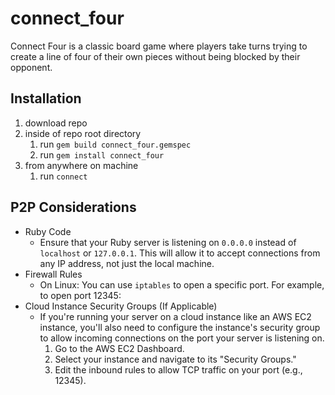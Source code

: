 # connect_four
Connect Four is a classic board game where players take turns trying to create a line of four of their own pieces without being blocked by their opponent.

## Installation
1. download repo
1. inside of repo root directory
    1. run `gem build connect_four.gemspec`
    1. run `gem install connect_four`
1. from anywhere on machine
    1. run `connect`

## P2P Considerations
- Ruby Code
    - Ensure that your Ruby server is listening on `0.0.0.0` instead of `localhost` or `127.0.0.1`. This will allow it to accept connections from any IP address, not just the local machine.
- Firewall Rules
    - On Linux: You can use `iptables` to open a specific port. For example, to open port 12345:
- Cloud Instance Security Groups (If Applicable)
    - If you're running your server on a cloud instance like an AWS EC2 instance, you'll also need to configure the instance's security group to allow incoming connections on the port your server is listening on.
        1. Go to the AWS EC2 Dashboard.
        1. Select your instance and navigate to its "Security Groups."
        1. Edit the inbound rules to allow TCP traffic on your port (e.g., 12345).
